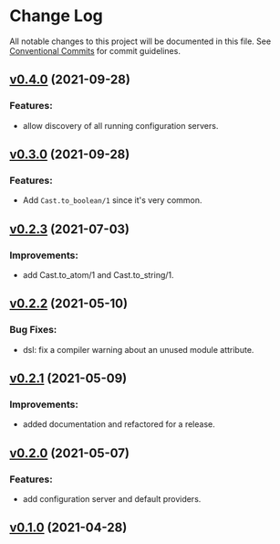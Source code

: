 # Change Log

All notable changes to this project will be documented in this file.
See [Conventional Commits](Https://conventionalcommits.org) for commit guidelines.

<!-- changelog -->

## [v0.4.0](https://gitlab.com/jimsy/lamina/compare/v0.3.0...v0.4.0) (2021-09-28)




### Features:

* allow discovery of all running configuration servers.

## [v0.3.0](https://gitlab.com/jimsy/lamina/compare/v0.2.3...v0.3.0) (2021-09-28)




### Features:

* Add `Cast.to_boolean/1` since it's very common.

## [v0.2.3](https://gitlab.com/jimsy/lamina/compare/v0.2.2...v0.2.3) (2021-07-03)




### Improvements:

* add Cast.to_atom/1 and Cast.to_string/1.

## [v0.2.2](https://gitlab.com/jimsy/lamina/compare/v0.2.1...v0.2.2) (2021-05-10)




### Bug Fixes:

* dsl: fix a compiler warning about an unused module attribute.

## [v0.2.1](https://gitlab.com/jimsy/lamina/compare/v0.2.0...v0.2.1) (2021-05-09)




### Improvements:

* added documentation and refactored for a release.

## [v0.2.0](https://gitlab.com/jimsy/lamina/compare/v0.1.0...v0.2.0) (2021-05-07)




### Features:

* add configuration server and default providers.

## [v0.1.0](https://gitlab.com/jimsy/lamina/compare/v0.1.0...v0.1.0) (2021-04-28)



